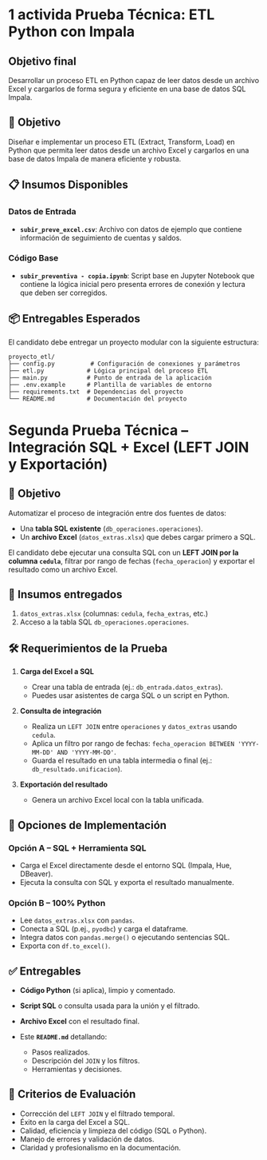 # 1 activida  Prueba Técnica: ETL Python con Impala

## Objetivo final

Desarrollar un proceso ETL en Python capaz de leer datos desde un archivo Excel y cargarlos de forma segura y eficiente en una base de datos SQL Impala.

## 🎯 Objetivo

Diseñar e implementar un proceso ETL (Extract, Transform, Load) en Python que permita leer datos desde un archivo Excel y cargarlos en una base de datos Impala de manera eficiente y robusta.

## 📋 Insumos Disponibles

### Datos de Entrada
- **`subir_preve_excel.csv`**: Archivo con datos de ejemplo que contiene información de seguimiento de cuentas y saldos.

### Código Base
- **`subir_preventiva - copia.ipynb`**: Script base en Jupyter Notebook que contiene la lógica inicial pero presenta errores de conexión y lectura que deben ser corregidos.

## 📦 Entregables Esperados

El candidato debe entregar un proyecto modular con la siguiente estructura:

```
proyecto_etl/
├── config.py          # Configuración de conexiones y parámetros
├── etl.py            # Lógica principal del proceso ETL
├── main.py           # Punto de entrada de la aplicación
├── .env.example      # Plantilla de variables de entorno
├── requirements.txt  # Dependencias del proyecto
└── README.md         # Documentación del proyecto
```



 # Segunda Prueba Técnica – Integración SQL + Excel (LEFT JOIN y Exportación)

## 🎯 Objetivo

Automatizar el proceso de integración entre dos fuentes de datos:

* Una **tabla SQL existente** (`db_operaciones.operaciones`).
* Un **archivo Excel** (`datos_extras.xlsx`) que debes cargar primero a SQL.

El candidato debe ejecutar una consulta SQL con un **LEFT JOIN por la columna `cedula`**, filtrar por rango de fechas (`fecha_operacion`) y exportar el resultado como un archivo Excel.

## 📂 Insumos entregados

1. `datos_extras.xlsx` (columnas: `cedula`, `fecha_extras`, etc.)
2. Acceso a la tabla SQL `db_operaciones.operaciones`.

## 🛠️ Requerimientos de la Prueba

1. **Carga del Excel a SQL**

   * Crear una tabla de entrada (ej.: `db_entrada.datos_extras`).
   * Puedes usar asistentes de carga SQL o un script en Python.

2. **Consulta de integración**

   * Realiza un `LEFT JOIN` entre `operaciones` y `datos_extras` usando `cedula`.
   * Aplica un filtro por rango de fechas: `fecha_operacion BETWEEN 'YYYY-MM-DD' AND 'YYYY-MM-DD'`.
   * Guarda el resultado en una tabla intermedia o final (ej.: `db_resultado.unificacion`).

3. **Exportación del resultado**

   * Genera un archivo Excel local con la tabla unificada.

## 🧩 Opciones de Implementación

### Opción A – SQL + Herramienta SQL

* Carga el Excel directamente desde el entorno SQL (Impala, Hue, DBeaver).
* Ejecuta la consulta con SQL y exporta el resultado manualmente.

### Opción B – 100% Python

* Lee `datos_extras.xlsx` con `pandas`.
* Conecta a SQL (p.ej., `pyodbc`) y carga el dataframe.
* Integra datos con `pandas.merge()` o ejecutando sentencias SQL.
* Exporta con `df.to_excel()`.

## ✅ Entregables

* **Código Python** (si aplica), limpio y comentado.
* **Script SQL** o consulta usada para la unión y el filtrado.
* **Archivo Excel** con el resultado final.
* Este **`README.md`** detallando:

  * Pasos realizados.
  * Descripción del `JOIN` y los filtros.
  * Herramientas y decisiones.


## 📌 Criterios de Evaluación

* Corrección del `LEFT JOIN` y el filtrado temporal.
* Éxito en la carga del Excel a SQL.
* Calidad, eficiencia y limpieza del código (SQL o Python).
* Manejo de errores y validación de datos.
* Claridad y profesionalismo en la documentación.
